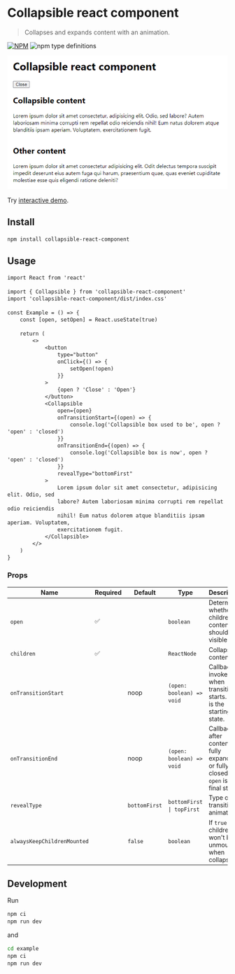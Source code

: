 # Collapsible react component

> Collapses and expands content with an animation.

[![NPM](https://img.shields.io/npm/v/collapsible-react-component.svg)](https://www.npmjs.com/package/collapsible-react-component) ![npm type definitions](https://img.shields.io/npm/types/shared-loading-indicator.svg)

![screencast](https://raw.githubusercontent.com/FilipChalupa/collapsible-react-component/HEAD/screencast.gif)

Try [interactive demo](https://codesandbox.io/s/collapsible-react-component-example-8t6c3b?file=/src/App.js).

## Install

```bash
npm install collapsible-react-component
```

## Usage

```tsx
import React from 'react'

import { Collapsible } from 'collapsible-react-component'
import 'collapsible-react-component/dist/index.css'

const Example = () => {
	const [open, setOpen] = React.useState(true)

	return (
		<>
			<button
				type="button"
				onClick={() => {
					setOpen(!open)
				}}
			>
				{open ? 'Close' : 'Open'}
			</button>
			<Collapsible
				open={open}
				onTransitionStart={(open) => {
					console.log('Collapsible box used to be', open ? 'open' : 'closed')
				}}
				onTransitionEnd={(open) => {
					console.log('Collapsible box is now', open ? 'open' : 'closed')
				}}
				revealType="bottomFirst"
			>
				Lorem ipsum dolor sit amet consectetur, adipisicing elit. Odio, sed
				labore? Autem laboriosam minima corrupti rem repellat odio reiciendis
				nihil! Eum natus dolorem atque blanditiis ipsam aperiam. Voluptatem,
				exercitationem fugit.
			</Collapsible>
		</>
	)
}
```

### Props

| Name                        | Required | Default       | Type                      | Description                                                                          |
| --------------------------- | -------- | ------------- | ------------------------- | ------------------------------------------------------------------------------------ |
| `open`                      | ✅       |               | `boolean`                 | Determines whether the children content should be visible.                           |
| `children`                  | ✅       |               | `ReactNode`               | Collapsible content.                                                                 |
| `onTransitionStart`         |          | noop          | `(open: boolean) => void` | Callback invoked when transition starts. `open` is the starting state.               |
| `onTransitionEnd`           |          | noop          | `(open: boolean) => void` | Callback after content is fully expanded or fully closed. `open` is the final state. |
| `revealType`                |          | `bottomFirst` | `bottomFirst \| topFirst` | Type of transition animation.                                                        |
| `alwaysKeepChildrenMounted` |          | `false`       | `boolean`                 | If `true` then children won't be unmounted when collapsed.                           |

## Development

Run

```sh
npm ci
npm run dev
```

and

```sh
cd example
npm ci
npm run dev
```
